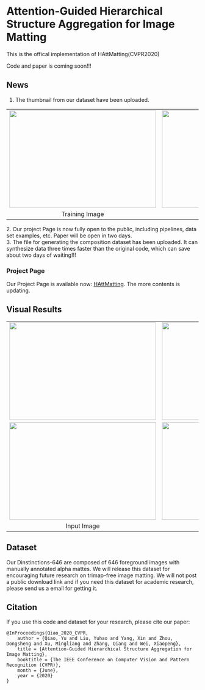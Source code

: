 # Attention-Guided Hierarchical Structure Aggregation for Image Matting
This is the offical implementation of HAttMatting(CVPR2020)<br/>

Code and paper is coming soon!!!<br/>

## News
1. The thumbnail from our dataset have been uploaded.
<table style="margin-left: auto; margin-right: auto;">
        <tr>
            <td>
                <img src="https://github.com/wukaoliu/CVPR2020-HAttMatting/blob/master/figures/train-img-example.png" width="384" height="256">
            </td>
            <td>  
                <img src="https://github.com/wukaoliu/CVPR2020-HAttMatting/blob/master/figures/train-gt-example.png" width="384" height="256">
            </td>
        </tr>
        <tr>
            <td align="center">
                    Training Image
            </td>
            <td align="center">
                    Training GT
            </td>
        </tr>
</table>
2. Our project Page is now fully open to the public, including pipelines, data set examples, etc. Paper will be open in two days.<br/>
3. The file for generating the composition dataset has been uploaded. It can synthesize data three times faster than the original code, which can save about two days of waiting!!!

### Project Page
<p>Our Project Page is available now: <a href="https://wukaoliu.github.io/HAttMatting/">HAttMatting</a>. The more contents is updating.</p>

## Visual Results
<table style="margin-left: auto; margin-right: auto;">
        <tr>
            <td>
                <!--左侧内容-->
                <img src="https://github.com/wukaoliu/CVPR2020-HAttMatting/blob/master/results/ball-img16.png" width="384" height="256">
            </td>
            <td>
                <!--右侧内容-->
                <img src="https://github.com/wukaoliu/CVPR2020-HAttMatting/blob/master/results/ball-our.png" width="384" height="256">
            </td>
        </tr>
        <tr>
            <td>
                <!--左侧内容-->
                <img src="https://github.com/wukaoliu/CVPR2020-HAttMatting/blob/master/results/retriever-img0.png" width="384" height="256">
            </td>
            <td>
                <!--右侧内容-->
                <img src="https://github.com/wukaoliu/CVPR2020-HAttMatting/blob/master/results/retriever-our-img0.png" width="384" height="256">
            </td>
        </tr>
        <tr>
            <td align="center">
                    Input Image
            </td>
            <td align="center">
                    Our Result
            </td>
        </tr>
</table>


## Dataset

Our Dinstinctions-646 are composed of 646 foreground images with manually annotated alpha mattes.  We will release this dataset for encouraging future research on trimap-free image matting. We will not post a public download link and if you need this dataset for academic research, please send us a email for getting it.



## Citation
If you use this code and dataset for your research, please cite our paper:
```
@InProceedings{Qiao_2020_CVPR,
    author = {Qiao, Yu and Liu, Yuhao and Yang, Xin and Zhou, Dongsheng and Xu, Mingliang and Zhang, Qiang and Wei, Xiaopeng},
    title = {Attention-Guided Hierarchical Structure Aggregation for Image Matting},
    booktitle = {The IEEE Conference on Computer Vision and Pattern Recognition (CVPR)},
    month = {June},
    year = {2020}
}
```

